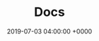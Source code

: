 ---
title: 'Docs'
name: "docs"
language: en
published: true
description: "Docs to help manage the site"
date: 2019-07-03 04:00:00 +0000
tags: []
---